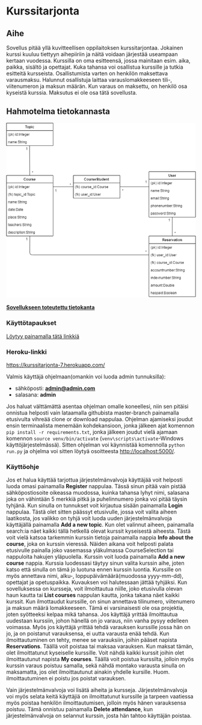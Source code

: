 # Kurssitarjonta
## Aihe

Sovellus pitää yllä kuvitteellisen oppilaitoksen kurssitarjontaa. Jokainen kurssi kuuluu tiettyyn aihepiiriin ja näitä voidaan järjestää useampaan kertaan vuodessa. Kurssilla on oma esitteensä, jossa mainitaan esim. aika, paikka, sisältö ja opettajat. Kuka tahansa voi osallistua kurssille ja tutkia esitteitä kursseista. Osallistumista varten on henkilön maksettava varausmaksu. Halunnut osallistuja laittaa varauslomakkeeseen tili-, viitenumeron ja maksun määrän. Kun varaus on maksettu, on henkilö osa kyseistä kurssia. Maksutus ei ole osa tätä sovellusta.

## Hahmotelma tietokannasta


![](https://github.com/SamiP7/Kurssitarjonta/blob/master/documentation/pictures/kaavio.png)

[**Sovellukseen toteutettu tietokanta**](https://github.com/SamiP7/Kurssitarjonta/blob/master/documentation/pictures/toteutettu_tietokanta.png)

### Käyttötapaukset

[Löytyy painamalla tätä linkkiä](https://github.com/SamiP7/Kurssitarjonta/blob/master/documentation/toiminnallisuuksia.md)


### Heroku-linkki

https://kurssitarjonta-7.herokuapp.com/

Valmis käyttäjä ohjelmaan(omankin voi luoda admin tunnuksilla): 
* sähköposti: **admin@admin.com**
* salasana: **admin**

Jos haluat välttämättä asentaa ohjelman omalle koneellesi, niin sen pitäisi onnistua helposti vain lataamalla githubista master-branch painamalla etusivulta vihreää clone or download nappulaa. Ohjelman ajamiseksi joudut ensin terminaalista menemään kohdekansioon, jonka jälkeen ajat komennon `pip install -r requirements.txt`, jonka jälkeen joudut vielä ajamaan komennon `source venv/bin/activate` (`venv\scripts\activate`-Windows käyttöjärjestelmässä). Sitten ohjelman voi käynnistää komennolla `python run.py` ja ohjelma voi sitten löytyä osoitteesta [http://localhost:5000/](http://localhost:5000/).
### Käyttöohje

Jos et halua käyttää tarjottua järjestelmänvalvoja käyttäjää voit helposti luoda omasi painamalla **Register** nappulaa. Tässä sinun pitää vain pistää sähköpostiosoite oikeassa muodossa, kuinka tahansa lyhyt nimi, salasana joka on vähintään 5 merkkiä pitkä ja puhelinnumero jonka voi pitää täysin tyhjänä. Kun sinulla on tunnukset voit kirjautua sisään painamalla **Login** nappulaa. Tästä olet sitten päässyt etusivulle, jossa voit valita aiheen laatikosta, jos valikko on tyhjä voit luoda uuden järjestelmänvalvoja käyttäjällä painamalla **Add a new topic**. Kun olet valinnut aiheen, painamalla search:ia näet kaikki tällä hetkellä olevat kurssit kyseisestä aiheesta. Tästä voit vielä katsoa tarkemmin kurssin tietoja painamalla nappia **Info about the course**, joka on kurssin vieressä. Näiden aikana voit helposti palata etusivulle painalla joko vasemassa yläkulmassa CourseSelection tai nappuloita hakujen yläpuolella. Kurssin voit luoda painamalla **Add a new course** nappia. Kurssia luodessasi täytyy sinun valita kurssin aihe, joten katso että sinulla on tämä jo luotuna ennen kurssin luontia. Kurssille on myös annettava nimi, alku-, loppupäivämäärä(muodossa yyyy-mm-dd), opettajat ja opetuspaikka. Kuvauksen voi halutessaan jättää tyhjäksi. Kun sovelluksessa on kursseja, voit ilmoittautua niille, joko etusivulla olevan haun kautta tai **List courses** nappulan kautta, jonka takana näet kaikki kurssit. Kun ilmottaudut kurssille, on sinun annettava tilinumero, viitenumero ja maksun määrä lomakkeeseen. Tämä ei varsinaisesti ole osa projektia, joten syötteeksi kelpaa mikä tahansa. Jos käyttäjä yrittää ilmoittautua uudestaan kurssiin, johon hänellä on jo varaus, niin vanha pysyy edelleen voimassa. Myös jos käyttäjä yrittää tehdä varauksen kurssille jossa hän on jo, ja on poistanut varauksensa, ei uutta varausta enää tehdä. Kun ilmoittautuminen on tehty, menee se varauksiin, joihin pääset napista **Reservations**. Täällä voit poistaa tai maksaa varauksen. Kun maksat tämän, olet ilmoittatunut kyseiselle kurssille. Voit nähdä kaikki kurssit joihin olet ilmoittautunut napista **My courses**. Täällä voit poistua kurssilta, jolloin myös kurssin varaus poistuu samalla, sekä nähdä montako varausta sinulla on maksamatta, jos olet ilmoittautunut ainakin yhdelle kursille. Huom. ilmoittautuminen ei poistu jos poistat varauksen.

Vain järjestelmänvalvoja voi lisätä aiheita ja kursseja. Järjestelmänvalvoja voi myös selata keitä käyttäjiä on ilmoittatunut kurssille ja tarpeen vaatiessa myös poistaa henkilön ilmoittautumisen, jolloin myös hänen varauksensa poistuu. Tämä onnistuu painamalla **Delete attendance**, kun järjestelmänvalvoja on selannut kurssin, josta hän tahtoo käyttäjän poistaa.
